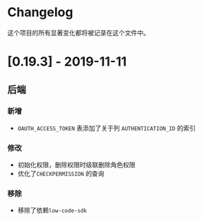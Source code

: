 # Changelog

这个项目的所有显著变化都将被记录在这个文件中。

# [0.19.3] - 2019-11-11

## 后端

### 新增

- `OAUTH_ACCESS_TOKEN` 表添加了关于列 `AUTHENTICATION_ID` 的索引

### 修改

- 初始化权限，删除权限时级联删除角色权限
- 优化了`CHECKPERMISSION` 的查询

### 移除

- 移除了依赖`low-code-sdk`